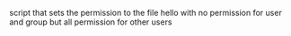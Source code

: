 script that sets the permission to the file hello  with no permission for user and group but all permission for other users
